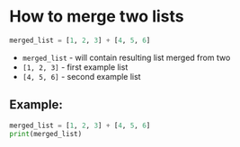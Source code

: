 # How to merge two lists

```python
merged_list = [1, 2, 3] + [4, 5, 6]
```

- `merged_list` - will contain resulting list merged from two
- `[1, 2, 3]` - first example list
- `[4, 5, 6]` - second example list

## Example: 
```python
merged_list = [1, 2, 3] + [4, 5, 6]
print(merged_list)
```
